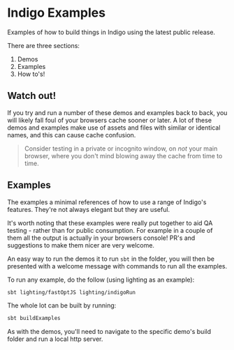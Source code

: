 # Indigo Examples

Examples of how to build things in Indigo using the latest public release.

There are three sections:

1. Demos
1. Examples
2. How to's!

## Watch out!

If you try and run a number of these demos and examples back to back, you will likely fall foul of your browsers cache sooner or later. A lot of these demos and examples make use of assets and files with similar or identical names, and this can cause cache confusion.

> Consider testing in a private or incognito window, on _not_ your main browser, where you don't mind blowing away the cache from time to time.

## Examples

The examples a minimal references of how to use a range of Indigo's features. They're not always elegant but they are useful.

It's worth noting that these examples were really put together to aid QA testing - rather than for public consumption. For example in a couple of them all the output is actually in your browsers console! PR's and suggestions to make them nicer are very welcome.

An easy way to run the demos it to run `sbt` in the folder, you will then be presented with a welcome message with commands to run all the examples.

To run any example, do the follow (using lighting as an example):

```bash
sbt lighting/fastOptJS lighting/indigoRun
```

The whole lot can be built by running:

```bash
sbt buildExamples
```

As with the demos, you'll need to navigate to the specific demo's build folder and run a local http server.
